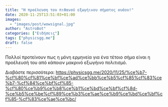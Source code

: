 ```yaml
---
title: "Η προέλευση του πιθανού εξωγήινου σήματος ουάου!"
date: 2020-11-25T13:51:03+01:00
images:
  - "images/post/wowsignal.jpg"
author: "AstroBot"
categories: ["Ειδήσεις"]
tags: ["physicsgg.me"]
draft: false
---
```


Πολλοί προτείνουν πως η μόνη ερμηνεία για ένα τέτοιο σήμα είναι η προέλευσή του από κάποιον μακρινό εξωγήινο πολιτισμό.

Διαβάστε περισσότερα: https://physicsgg.me/2020/11/25/%ce%b7-%cf%80%cf%81%ce%bf%ce%ad%ce%bb%ce%b5%cf%85%cf%83%ce%b7-%cf%84%ce%bf%cf%85-%cf%80%ce%b9%ce%b8%ce%b1%ce%bd%ce%bf%cf%8d-%ce%b5%ce%be%cf%89%ce%b3%ce%ae%ce%b9%ce%bd%ce%bf%cf%85-%cf%83%ce%ae%ce%bc/
